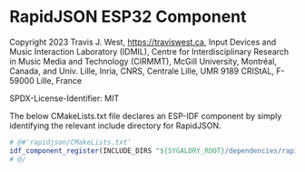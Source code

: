 # RapidJSON ESP32 Component

Copyright 2023 Travis J. West, https://traviswest.ca, Input Devices and Music Interaction Laboratory
(IDMIL), Centre for Interdisciplinary Research in Music Media and Technology
(CIRMMT), McGill University, Montréal, Canada, and Univ. Lille, Inria, CNRS,
Centrale Lille, UMR 9189 CRIStAL, F-59000 Lille, France

SPDX-License-Identifier: MIT

The below CMakeLists.txt file declares an ESP-IDF component by simply
identifying the relevant include directory for RapidJSON.

```cmake
# @#'rapidjson/CMakeLists.txt'
idf_component_register(INCLUDE_DIRS "${SYGALDRY_ROOT}/dependencies/rapidjson/include")
# @/
```
